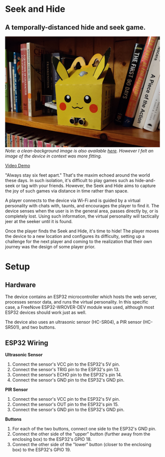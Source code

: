 # Seek and Hide <!-- omit in toc -->
## A temporally-distanced hide and seek game. <!-- omit in toc -->
![Image of the Seek and Hide device](media/image_shelf.jpg)
_Note: a clean-background image is also available [here](media/image_plain.jpg). However I felt an image of the device in context was more fitting._

[Video Demo](https://youtu.be/XuIBb4wW9iY)

"Always stay six feet apart." That's the maxim echoed around the world these days. In such isolation, it's difficult to play games such as hide-and-seek or tag with your friends. However, the Seek and Hide aims to capture the joy of such games via distance in time rather than space.

A player connects to the device via Wi-Fi and is guided by a virtual personality with chats with, taunts, and encourages the player to find it. The device senses when the user is in the general area, passes directly by, or is completely lost. Using such information, the virtual personality will tactically jeer at the seeker until it is found.

Once the player finds the Seek and Hide, it's time to hide! The player moves the device to a new location and configures its difficulty, setting up a challenge for the next player and coming to the realization that their own journey was the design of some player prior.

# Setup
## Hardware
The device contains an ESP32 microcontroller which hosts the web server, processes sensor data, and runs the virtual personality. In this specific case, a FreeNove ESP32-WROVER-DEV module was used, although most ESP32 devices should work just as well.

The device also uses an ultrasonic sensor (HC-SR04), a PIR sensor (HC-SR501), and two buttons.

## ESP32 Wiring
__Ultrasonic Sensor__
1. Connect the sensor's VCC pin to the ESP32's 5V pin.
2. Connect the sensor's TRIG pin to the ESP32's pin 13.
3. Connect the sensor's ECHO pin to the ESP32's pin 14.
4. Connect the sensor's GND pin to the ESP32's GND pin.

__PIR Sensor__
1. Connect the sensor's VCC pin to the ESP32's 5V pin.
2. Connect the sensor's OUT pin to the ESP32's pin 15.
3. Connect the sensor's GND pin to the ESP32's GND pin.

__Buttons__
1. For each of the two buttons, connect one side to the ESP32's GND pin.
2. Connect the other side of the "upper" button (further away from the enclosing box) to the ESP32's GPIO 18.
3. Connect the other side of the "lower" button (closer to the enclosing box) to the ESP32's GPIO 19.